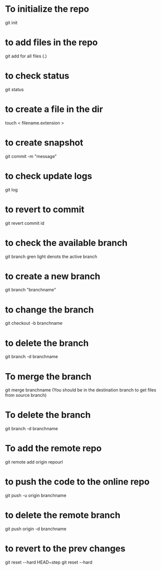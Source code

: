 # To initialize the repo
git init

# to add files in the repo
git add for all files (.) 

# to check status 
git status 

# to create a file in the dir
touch < filename.extension >

# to create snapshot 
git commit -m "message"

# to check update logs 
git log 

# to revert to commit 
git revert commit id 

# to check the available branch
git branch 
gren light denots the active branch

# to create a new branch
git branch "branchname"

# to change the branch
git checkout -b branchname

# to delete the branch
git branch -d branchname

# To merge the branch
git merge branchname
(You should be in the destination branch to get files from source branch) 

# To delete the branch
git branch -d branchname

# To add the remote repo
git remote add origin repourl

# to push the code to the online repo 
git push -u origin branchname

# to delete the remote branch 
git push origin -d branchname

# to revert to the prev changes 
git reset --hard HEAD~step 
git reset --hard <commitid>


